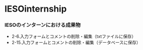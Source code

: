# IESOinternship
### IESOのインターンにおける成果物  
* 2-6.入力フォームとコメントの削除・編集（txtファイルに保存）
* 2-15.入力フォームとコメントの削除・編集（データベースに保存）
